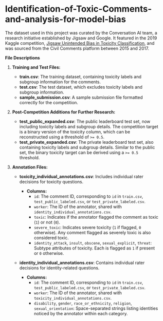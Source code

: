 # Identification-of-Toxic-Comments-and-analysis-for-model-bias
The dataset used in this project was curated by the Conversation AI team, a research initiative established by Jigsaw and Google. It featured in the 2019 Kaggle competition, [Jigsaw Unintended Bias in Toxicity Classification](https://www.kaggle.com/c/jigsaw-unintended-bias-in-toxicity-classification/overview/description), and was sourced from the Civil Comments platform between 2015 and 2017.

**File Descriptions**  

1. **Training and Test Files:**  
   - **train.csv**: The training dataset, containing toxicity labels and subgroup information for the comments.  
   - **test.csv**: The test dataset, which excludes toxicity labels and subgroup information.  
   - **sample_submission.csv**: A sample submission file formatted correctly for the competition.  

2. **Post-Competition Additions for Further Research:**  
   - **test_public_expanded.csv**: The public leaderboard test set, now including toxicity labels and subgroup details. The competition target is a binary version of the toxicity column, which can be reconstructed using a threshold of `>= 0.5`.  
   - **test_private_expanded.csv**: The private leaderboard test set, also containing toxicity labels and subgroup details. Similar to the public set, the binary toxicity target can be derived using a `>= 0.5` threshold.  

3. **Annotation Files:**  
   - **toxicity_individual_annotations.csv**: Includes individual rater decisions for toxicity questions.  
     - **Columns:**  
       - `id`: The comment ID, corresponding to `id` in `train.csv`, `test_public_labeled.csv`, or `test_private_labeled.csv`.  
       - `worker`: The ID of the annotator, shared with `identity_individual_annotations.csv`.  
       - `toxic`: Indicates if the annotator flagged the comment as toxic (`1`) or not (`0`).  
       - `severe_toxic`: Indicates severe toxicity (`1` if flagged, `0` otherwise). Any comment flagged as severely toxic is also considered toxic.  
       - `identity_attack`, `insult`, `obscene`, `sexual_explicit`, `threat`: Subtype attributes of toxicity. Each is flagged as `1` if present or `0` otherwise.  

   - **identity_individual_annotations.csv**: Contains individual rater decisions for identity-related questions.  
     - **Columns:**  
       - `id`: The comment ID, corresponding to `id` in `train.csv`, `test_public_labeled.csv`, or `test_private_labeled.csv`.  
       - `worker`: The ID of the annotator, shared with `toxicity_individual_annotations.csv`.  
       - `disability`, `gender`, `race_or_ethnicity`, `religion`, `sexual_orientation`: Space-separated strings listing identities noticed by the annotator within each category.  
